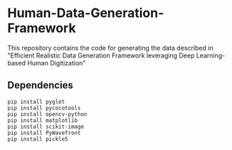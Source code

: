 # Human-Data-Generation-Framework
This repository contains the code for generating the data described in "Efficient Realistic Data Generation Framework leveraging Deep Learning-based Human Digitization"

## Dependencies
```
pip install pyglet
pip install pycocotools
pip install opencv-python
pip install matplotlib
pip install scikit-image
pip install PyWavefront
pip install pickle5
```
